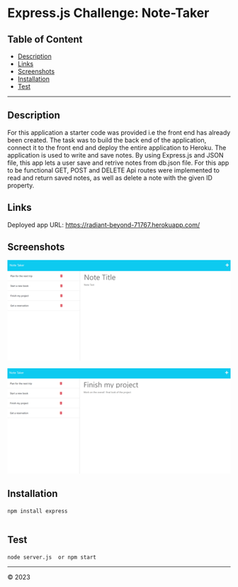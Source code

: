 # Express.js Challenge: Note-Taker
## Table of Content
- [Description](#description)
- [Links](#links)
- [Screenshots](#screenshots)
- [Installation](#installation)
- [Test](#test)
-------------------------------------
## Description
For this application a starter code was provided i.e the front end has already been created. The task was to build the back end of the application, connect it to the front end and deploy the entire application to Heroku. 
The application is used to write and save notes. By using Express.js and JSON file, this app lets a user save and retrive notes from db.json file. For this app to be functional GET, POST and DELETE Api routes were implemented to read and return saved notes, as well as delete a note with the given ID property. 

## Links

Deployed app URL: https://radiant-beyond-71767.herokuapp.com/

## Screenshots
![](images/Screenshot_20230131_111531.png)

![](images/Screenshot_20230131_111433.png)

## Installation

    ​npm install express
    ​  
## Test 

    node server.js  or npm start
-----------------------------------
&copy; 2023